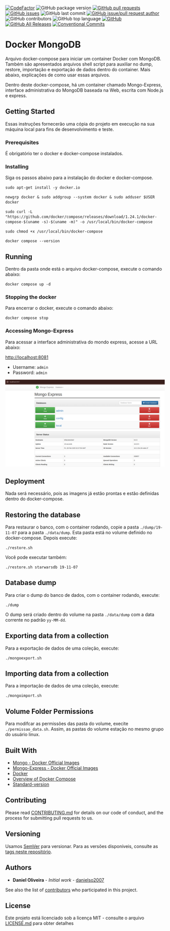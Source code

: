 [![CodeFactor](https://www.codefactor.io/repository/github/danielso2007/dockermongodb/badge/master)](https://www.codefactor.io/repository/github/danielso2007/dockermongodb/overview/master)
![GitHub package version](https://img.shields.io/github/package-json/v/danielso2007/dockerMongoDB.svg)
[![GitHub pull requests](https://img.shields.io/github/issues-pr-raw/danielso2007/dockerMongoDB.svg)](https://github.com/danielso2007/dockerMongoDB/pulls)
[![GitHub issues](https://img.shields.io/github/issues/danielso2007/dockerMongoDB.svg)](https://github.com/danielso2007/dockerMongoDB/issues?q=is%3Aopen+is%3Aissue)
![GitHub last commit](https://img.shields.io/github/last-commit/danielso2007/dockerMongoDB.svg)
[![GitHub issue/pull request author](https://img.shields.io/github/issues/detail/u/danielso2007/dockerMongoDB/1.svg)](https://github.com/danielso2007/dockerMongoDB/pulls)
![GitHub contributors](https://img.shields.io/github/contributors/danielso2007/dockerMongoDB.svg)
![GitHub top language](https://img.shields.io/github/languages/top/danielso2007/dockerMongoDB.svg)
[![GitHub](https://img.shields.io/github/license/danielso2007/dockerMongoDB.svg)](https://github.com/danielso2007/dockerMongoDB)
[![GitHub All Releases](https://img.shields.io/github/downloads/danielso2007/dockerMongoDB/total.svg)](https://github.com/danielso2007/dockerMongoDB/archive/master.zip)
[![Conventional Commits](https://img.shields.io/badge/Conventional%20Commits-1.0.0-yellow.svg)](https://conventionalcommits.org)


# Docker MongoDB

Arquivo docker-compose para iniciar um container Docker com MongoDB. Também são apresentados arquivos shell script para auxiliar no dump, restore, importação e exportação de dados dentro do container. Mais abaixo, explicações de como usar essas arquivos.

Dentro deste docker-compose, há um container chamado Mongo-Express, interface administrativa do MongoDB baseada na Web, escrita com Node.js e express.

## Getting Started

Essas instruções fornecerão uma cópia do projeto em execução na sua máquina local para fins de desenvolvimento e teste.

### Prerequisites

É obrigatório ter o docker e docker-compose instalados.

### Installing

Siga os passos abaixo para a instalação do docker e docker-compose.

```
sudo apt-get install -y docker.io
```
```
newgrp docker & sudo addgroup --system docker & sudo adduser $USER docker
```
```
sudo curl -L "https://github.com/docker/compose/releases/download/1.24.1/docker-compose-$(uname -s)-$(uname -m)" -o /usr/local/bin/docker-compose
```
```
sudo chmod +x /usr/local/bin/docker-compose
```
```
docker compose --version
```

## Running

Dentro da pasta onde está o arquivo docker-compose, execute o comando abaixo:
```
docker compose up -d
```

### Stopping the docker

Para encerrar o docker, execute o comando abaixo:
```
docker compose stop
```

### Accessing Mongo-Express

Para acessar a interface administrativa do mondo express, acesse a URL abaixo:

[http://localhost:8081](http://localhost:8081)

- Username: `admin`
- Password: `admin`


![Terminal](./doc/2025-02-27_23-38.png)

## Deployment

Nada será necessário, pois as imagens já estão prontas e estão definidas dentro do docker-compose.

## Restoring the database

Para restaurar o banco, com o container rodando, copie a pasta `./dump/19-11-07` para a pasta `./data/dump`. Esta pasta está no volume definido no docker-compose. Depois execute:
``` 
./restore.sh
```
Você pode executar também:
```
./restore.sh starwarsdb 19-11-07
```

## Database dump

Para criar o dump do banco de dados, com o container rodando, execute:
```
./dump
```
O dump será criado dentro do volume na pasta `./data/dump` com a data corrente no padrão `yy-MM-dd`.

## Exporting data from a collection

Para a exportação de dados de uma coleção, execute:

```
./mongoexport.sh
```

## Importing data from a collection

Para a importação de dados de uma coleção, execute:

```
./mongoimport.sh
```

## Volume Folder Permissions

Para modifcar as permissões das pasta do volume, execite `./permissao_data.sh`. Assim, as pastas do volume estação no mesmo grupo do usuário linux.

## Built With

* [Mongo - Docker Official Images](https://hub.docker.com/_/mongo)
* [Mongo-Express - Docker Official Images](https://hub.docker.com/_/mongo-express)
* [Docker](https://www.docker.com/)
* [Overview of Docker Compose](https://docs.docker.com/compose/)
* [Standard-version](https://github.com/conventional-changelog/standard-version)


## Contributing

Please read [CONTRIBUTING.md](CONTRIBUTING.md) for details on our code of conduct, and the process for submitting pull requests to us.

## Versioning

Usamos [SemVer](http://semver.org/) para versionar. Para as versões disponíveis, consulte as [tags neste repositório](https://github.com/danielso2007/dockerMongoDB/releases). 

## Authors

* **Daniel Oliveira** - *Initial work* - [danielso2007](https://github.com/danielso2007)

See also the list of [contributors](https://github.com/danielso2007/dockerMongoDB/graphs/contributors) who participated in this project.

## License

Este projeto está licenciado sob a licença MIT - consulte o arquivo [LICENSE.md](LICENSE.md) para obter detalhes
